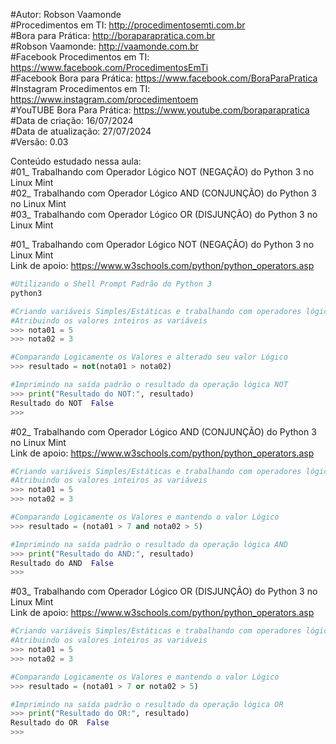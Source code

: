 #Autor: Robson Vaamonde<br>
#Procedimentos em TI: http://procedimentosemti.com.br<br>
#Bora para Prática: http://boraparapratica.com.br<br>
#Robson Vaamonde: http://vaamonde.com.br<br>
#Facebook Procedimentos em TI: https://www.facebook.com/ProcedimentosEmTi<br>
#Facebook Bora para Prática: https://www.facebook.com/BoraParaPratica<br>
#Instagram Procedimentos em TI: https://www.instagram.com/procedimentoem<br>
#YouTUBE Bora Para Prática: https://www.youtube.com/boraparapratica<br>
#Data de criação: 16/07/2024<br>
#Data de atualização: 27/07/2024<br>
#Versão: 0.03<br>

Conteúdo estudado nessa aula:<br>
#01_ Trabalhando com Operador Lógico NOT (NEGAÇÃO) do Python 3 no Linux Mint<br>
#02_ Trabalhando com Operador Lógico AND (CONJUNÇÃO) do Python 3 no Linux Mint<br>
#03_ Trabalhando com Operador Lógico OR (DISJUNÇÃO) do Python 3 no Linux Mint<br>

#01_ Trabalhando com Operador Lógico NOT (NEGAÇÃO) do Python 3 no Linux Mint<br>
Link de apoio: https://www.w3schools.com/python/python_operators.asp
```bash
#Utilizando o Shell Prompt Padrão do Python 3
python3
```
```python
#Criando variáveis Simples/Estáticas e trabalhando com operadores lógicos
#Atribuindo os valores inteiros as variáveis
>>> nota01 = 5
>>> nota02 = 3

#Comparando Logicamente os Valores e alterado seu valor Lógico
>>> resultado = not(nota01 > nota02)

#Imprimindo na saída padrão o resultado da operação lógica NOT
>>> print("Resultado do NOT:", resultado)
Resultado do NOT  False
>>>
```

#02_ Trabalhando com Operador Lógico AND (CONJUNÇÃO) do Python 3 no Linux Mint<br>
Link de apoio: https://www.w3schools.com/python/python_operators.asp
```python
#Criando variáveis Simples/Estáticas e trabalhando com operadores lógicos
#Atribuindo os valores inteiros as variáveis
>>> nota01 = 5
>>> nota02 = 3

#Comparando Logicamente os Valores e mantendo o valor Lógico
>>> resultado = (nota01 > 7 and nota02 > 5)

#Imprimindo na saída padrão o resultado da operação lógica AND
>>> print("Resultado do AND:", resultado)
Resultado do AND  False
>>>
```

#03_ Trabalhando com Operador Lógico OR (DISJUNÇÃO) do Python 3 no Linux Mint<br>
Link de apoio: https://www.w3schools.com/python/python_operators.asp
```python
#Criando variáveis Simples/Estáticas e trabalhando com operadores lógicos
#Atribuindo os valores inteiros as variáveis
>>> nota01 = 5
>>> nota02 = 3

#Comparando Logicamente os Valores e mantendo o valor Lógico
>>> resultado = (nota01 > 7 or nota02 > 5)

#Imprimindo na saída padrão o resultado da operação lógica OR
>>> print("Resultado do OR:", resultado)
Resultado do OR  False
>>> 
```
